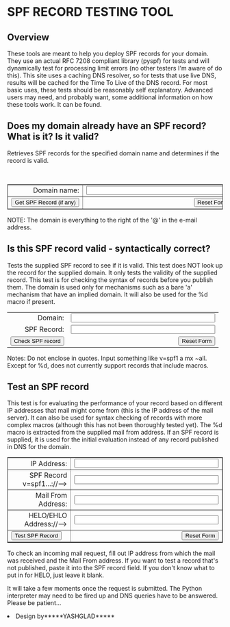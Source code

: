 
<html>
<head>
<link rel="stylesheet" type="text/css" href="style.css" media="screen" />
</head>
<body>
<div id="header">
<h1>SPF RECORD TESTING TOOL</h1>
 <div id="menu">
  <ul id="nav">
  </ul>
 </div>
</div>
<div id="content">
<div id="right">
<h2>Overview</h2>
<p>These tools are meant to help you deploy SPF records for your domain. They use an actual RFC 7208 compliant library (pyspf) for tests and will dynamically test for processing limit errors (no other testers I'm aware of do this). This site uses a caching DNS resolver, so for tests that use live DNS, results will be cached for the Time To Live of the DNS record. For most basic uses, these tests should be reasonably self explanatory. Advanced users may need, and probably want, some additional information on how these tools work. It can be found.</p>
<h2>Does my domain already have an SPF record? What is it? Is it valid?</h2>

<p>Retrieves SPF records for the specified domain name and determines if the record is valid.</p>

<br>

<form method="post" action="https://www.kitterman.com/spf/getspf3.py">
<input type="hidden" name="serial" value="fred12">
<table border="1" width="460">
<tbody>
<tr>
<td align="right">Domain name: </td>
<td> <input name="domain" size="39" type="text"></td>
</tr>
<tr>
<td> <input value="Get SPF Record (if any)" type="submit"></td>
<td align="right"> <input value="Reset Form" type="reset"></td>
</tr>
</tbody>
</table>
</form>
<p>NOTE: The domain is everything to the right of the '@' in the e-mail
address.</p>
<h2>Is this SPF record valid - syntactically correct?</h2>
<p>Tests the supplied SPF record to see if it is valid. This test
does NOT look up the record for the supplied domain. It only
tests the validity of the supplied record. This test is for
checking the syntax of records before you publish them. The
domain is used only for mechanisms such as a bare 'a' mechanism that
have an implied domain. It will also be used for the %d macro if
present.</p>

<form method="post" action="https://www.kitterman.com/spf/recordcheck.py">
<table border="0" width="460">
<tbody>
<tr>
<td align="right">Domain: </td>
<td> <input name="domain" size="39" type="text"></td>
</tr>
<tr>
<td align="right">SPF Record: </td>
<td> <input name="record" size="39" type="text"></td>
</tr>
<tr>
<td> <input value="Check SPF record" type="submit"></td>
<td align="right"> <input value="Reset Form" type="reset"></td>
</tr>
</tbody>
</table>
</form>

<p>Notes: Do not enclose in quotes. Input something like v=spf1 a mx
~all.<br>Except for %d, does not currently support records that include macros.
</p>
<p></p>
<h2>Test an SPF record</h2>
<p>This test is for evaluating the performance
of your record based on different IP addresses that mail might come
from (this is the IP address of the mail server). It can also be
used for syntax checking of records with more complex macros (although
this has not been thoroughly tested yet). The %d macro is
extracted from the supplied mail from address. If an SPF record
is supplied, it is used for the initial evaluation instead of any
record published in DNS for the domain.</p>
<form method="post" action="https://www.kitterman.com/spf/test5.py">
<table border="1" width="460">
<tbody>
<tr>
<td align="right">IP Address: </td>
<td> <input name="ip" size="39" type="text"></td>
</tr>
<tr>
<td align="right">SPF Record v=spf1...://--&gt; <br>
</td>
<td> <input name="record" size="39" type="text"></td>
</tr>
<tr>
<td align="right">Mail From Address: </td>
<td> <input name="mfrom" size="39" type="text"></td>
</tr>
<tr>
<td align="right">HELO/EHLO Address://--&gt; <br>
</td>
<td> <input name="helo" size="39" type="text"></td>
</tr>
<tr>
<td> <input value="Test SPF Record" type="submit"></td>
<td align="right"> <input value="Reset Form" type="reset"></td>
</tr>
</tbody>
</table>
</form>

<p>To check an incoming mail request, fill out IP address from which
the mail was received and the Mail From address. If you want to test a
record that's not published, paste it into the SPF record field. If you
don't know what to put in for HELO, just leave it blank.<br>
</p>
<p>It will take a few moments once
the request is submitted. The Python interpreter may need to be fired
up and DNS queries have to be answered. Please be patient...</p>
</div>
		
<li>Design by*****YASHGLAD*****</li>
